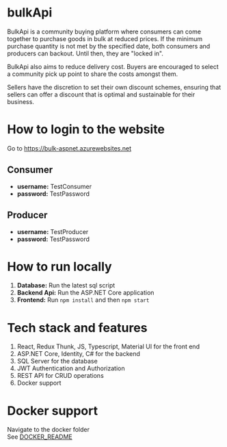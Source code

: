 # bulkApi
BulkApi is a community buying platform where consumers can come together to purchase goods in bulk at reduced prices. If the minimum purchase quantity is not met by the specified date, both consumers and producers can backout. Until then, they are "locked in".  

BulkApi also aims to reduce delivery cost. Buyers are encouraged to select a community pick up point to share the costs amongst them. 

Sellers have the discretion to set their own discount schemes, ensuring that sellers can offer a discount that is optimal and sustainable for their business.

# How to login to the website
   
Go to https://bulk-aspnet.azurewebsites.net  

## Consumer
* **username:** TestConsumer  
* **password:** TestPassword  

## Producer
* **username:** TestProducer  
* **password:** TestPassword  

# How to run locally
1. **Database:** Run the latest sql script
2. **Backend Api:** Run the ASP.NET Core application
3. **Frontend:** Run `npm install` and then `npm start`

# Tech stack and features
1. React, Redux Thunk, JS, Typescript, Material UI for the front end
2. ASP.NET Core, Identity, C# for the backend
3. SQL Server for the database
4. JWT Authentication and Authorization
5. REST API for CRUD operations
6. Docker support

# Docker support
Navigate to the docker folder  
See [DOCKER_README](https://github.com/eugbyte/bulk-app/blob/master/docker/DOCKER_README.md)
